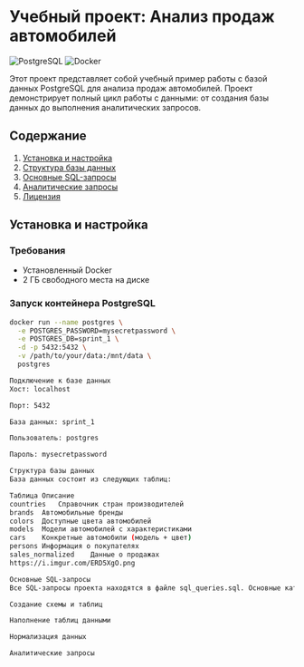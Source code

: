 # Учебный проект: Анализ продаж автомобилей

![PostgreSQL](https://img.shields.io/badge/PostgreSQL-16+-blue.svg)
![Docker](https://img.shields.io/badge/Docker-required-orange.svg)

Этот проект представляет собой учебный пример работы с базой данных PostgreSQL для анализа продаж автомобилей. Проект демонстрирует полный цикл работы с данными: от создания базы данных до выполнения аналитических запросов.

## Содержание
1. [Установка и настройка](#установка-и-настройка)
2. [Структура базы данных](#структура-базы-данных)
3. [Основные SQL-запросы](#основные-sql-запросы)
4. [Аналитические запросы](#аналитические-запросы)
5. [Лицензия](#лицензия)

## Установка и настройка

### Требования
- Установленный Docker
- 2 ГБ свободного места на диске

### Запуск контейнера PostgreSQL
```bash
docker run --name postgres \
  -e POSTGRES_PASSWORD=mysecretpassword \
  -e POSTGRES_DB=sprint_1 \
  -d -p 5432:5432 \
  -v /path/to/your/data:/mnt/data \
  postgres

Подключение к базе данных
Хост: localhost

Порт: 5432

База данных: sprint_1

Пользователь: postgres

Пароль: mysecretpassword

Структура базы данных
База данных состоит из следующих таблиц:

Таблица	Описание
countries	Справочник стран производителей
brands	Автомобильные бренды
colors	Доступные цвета автомобилей
models	Модели автомобилей с характеристиками
cars	Конкретные автомобили (модель + цвет)
persons	Информация о покупателях
sales_normalized	Данные о продажах
https://i.imgur.com/ERD5XgO.png

Основные SQL-запросы
Все SQL-запросы проекта находятся в файле sql_queries.sql. Основные категории запросов:

Создание схемы и таблиц

Наполнение таблиц данными

Нормализация данных

Аналитические запросы
